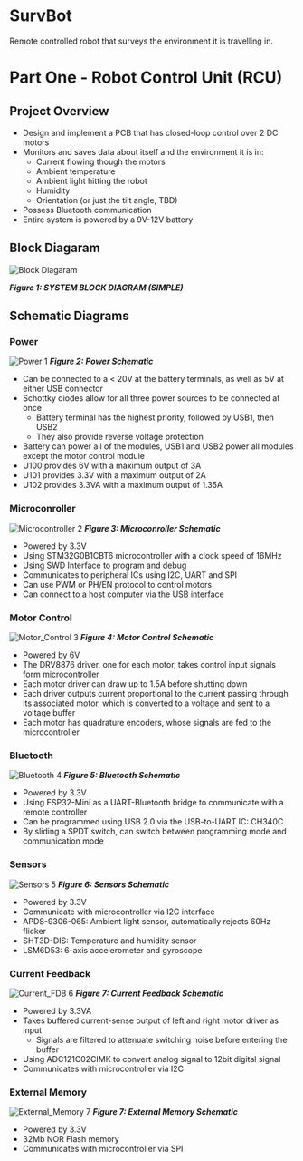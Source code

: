 # SurvBot
Remote controlled robot that surveys the environment it is travelling in.

# Part One - Robot Control Unit (RCU)
## Project Overview
- Design and implement a PCB that has closed-loop control over 2 DC motors
- Monitors and saves data about itself and the environment it is in:
  - Current flowing though the motors
  - Ambient temperature
  - Ambient light hitting the robot
  - Humidity
  - Orientation (or just the tilt angle, TBD)
- Possess Bluetooth communication
- Entire system is powered by a 9V-12V battery

## Block Diagaram
![Block Diagaram](https://github.com/user-attachments/assets/89ef3221-fca1-412c-b29d-0304cf2fd357)

***Figure 1: SYSTEM BLOCK DIAGRAM (SIMPLE)***

## Schematic Diagrams
### Power
![Power 1](https://github.com/user-attachments/assets/ac84a856-f3f7-4ddb-8305-b34f4061553d)
***Figure 2: Power Schematic***
- Can be connected to a < 20V at the battery terminals, as well as 5V at either USB connector
- Schottky diodes allow for all three power sources to be connected at once
  - Battery terminal has the highest priority, followed by USB1, then USB2
  - They also provide reverse voltage protection
- Battery can power all of the modules, USB1 and USB2 power all modules except the motor control module
- U100 provides 6V with a maximum output of 3A
- U101 provides 3.3V with a maximum output of 2A
- U102 provides 3.3VA with a maximum output of 1.35A


### Microconroller
![Microcontroller 2](https://github.com/user-attachments/assets/95b3cc38-1538-41ee-b512-a862448206da)
***Figure 3: Microconroller Schematic***
- Powered by 3.3V
- Using STM32G0B1CBT6 microcontroller with a clock speed of 16MHz
- Using SWD Interface to program and debug
- Communicates to peripheral ICs using I2C, UART and SPI
- Can use PWM or PH/EN protocol to control motors
- Can connect to a host computer via the USB interface


### Motor Control
![Motor_Control 3](https://github.com/user-attachments/assets/f751400b-4e1b-4aec-9535-00bd29f93e72)
***Figure 4: Motor Control Schematic***
- Powered by 6V
- The DRV8876 driver, one for each motor, takes control input signals form microcontroller
- Each motor driver can draw up to 1.5A before shutting down
- Each driver outputs current proportional to the current passing through its associated motor, which is converted to a voltage and sent to a voltage buffer
- Each motor has quadrature encoders, whose signals are fed to the microcontroller



### Bluetooth
![Bluetooth 4](https://github.com/user-attachments/assets/2fa1292d-a9bd-44f6-bc49-8cb4086a68c3)
***Figure 5: Bluetooth Schematic***
- Powered by 3.3V
- Using ESP32-Mini as a UART-Bluetooth bridge to communicate with a remote controller
- Can be programmed using USB 2.0 via the USB-to-UART IC: CH340C
- By sliding a SPDT switch, can switch between programming mode and communication mode



### Sensors
![Sensors 5](https://github.com/user-attachments/assets/f80c8aa7-6785-46ac-9d46-46bed380aeb3)
***Figure 6: Sensors Schematic***
- Powered by 3.3V
- Communicate with microcontroller via I2C interface
- APDS-9306-065: Ambient light sensor, automatically rejects 60Hz flicker
- SHT3D-DIS: Temperature and humidity sensor
- LSM6D53: 6-axis accelerometer and gyroscope


### Current Feedback
![Current_FDB 6](https://github.com/user-attachments/assets/ba6c2342-09d3-432e-842c-14d64108d192)
***Figure 7: Current Feedback Schematic***
- Powered by 3.3VA
- Takes buffered current-sense output of left and right motor driver as input
  - Signals are filtered to attenuate switching noise before entering the buffer
- Using ADC121C02CIMK to convert analog signal to 12bit digital signal
- Communicates with microcontroller via I2C



### External Memory
![External_Memory 7](https://github.com/user-attachments/assets/ce59d9ab-3ccf-4c5b-8fd0-67382fc3f497)
***Figure 7: External Memory Schematic***
- Powered by 3.3V
- 32Mb NOR Flash memory
- Communicates with microcontroller via SPI




